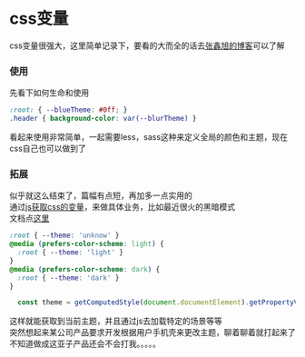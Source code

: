 # css变量
css变量很强大，这里简单记录下，要看的大而全的话去[张鑫旭的博客](https://www.zhangxinxu.com/wordpress/2016/11/css-css3-variables-var/)可以了解

### 使用
先看下如何生命和使用
```css
:root: { --blueTheme: #0ff; }
.header { background-color: var(--blurTheme) }
```
看起来使用非常简单，一起需要less，sass这种来定义全局的颜色和主题，现在css自己也可以做到了

### 拓展
似乎就这么结束了，篇幅有点短，再加多一点实用的  
通过[js获取css的变量](https://www.zhangxinxu.com/wordpress/2020/02/css-params-to-js/)，来做具体业务，比如最近很火的黑暗模式  
文档点[这里](https://developer.mozilla.org/zh-CN/docs/Web/CSS/@media/prefers-color-scheme)
```css
:root { --theme: 'unknow' }
@media (prefers-color-scheme: light) {
  :root { --theme: 'light' }
}
@media (prefers-color-scheme: dark) {
  :root { --theme: 'dark' }
}
```
```js
  const theme = getComputedStyle(document.documentElement).getPropertyValue('--theme')
```
这样就能获取到当前主题，并且通过js去加载特定的场景等等  
突然想起来某公司产品要求开发根据用户手机壳来更改主题，聊着聊着就打起来了  
不知道做成这亚子产品还会不会打我。。。。。 
